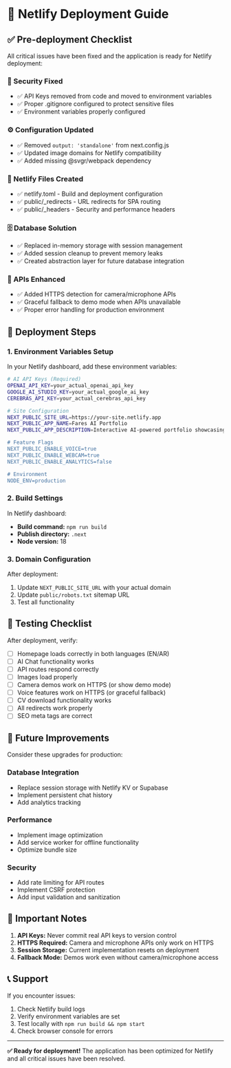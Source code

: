 # 🚀 Netlify Deployment Guide

## ✅ Pre-deployment Checklist

All critical issues have been fixed and the application is ready for Netlify deployment:

### 🔐 Security Fixed
- ✅ API Keys removed from code and moved to environment variables
- ✅ Proper .gitignore configured to protect sensitive files
- ✅ Environment variables properly configured

### ⚙️ Configuration Updated
- ✅ Removed `output: 'standalone'` from next.config.js
- ✅ Updated image domains for Netlify compatibility
- ✅ Added missing @svgr/webpack dependency

### 📁 Netlify Files Created
- ✅ netlify.toml - Build and deployment configuration
- ✅ public/_redirects - URL redirects for SPA routing
- ✅ public/_headers - Security and performance headers

### 🗄️ Database Solution
- ✅ Replaced in-memory storage with session management
- ✅ Added session cleanup to prevent memory leaks
- ✅ Created abstraction layer for future database integration

### 🎥 APIs Enhanced
- ✅ Added HTTPS detection for camera/microphone APIs
- ✅ Graceful fallback to demo mode when APIs unavailable
- ✅ Proper error handling for production environment

## 🔧 Deployment Steps

### 1. Environment Variables Setup

In your Netlify dashboard, add these environment variables:

```bash
# AI API Keys (Required)
OPENAI_API_KEY=your_actual_openai_api_key
GOOGLE_AI_STUDIO_KEY=your_actual_google_ai_key
CEREBRAS_API_KEY=your_actual_cerebras_api_key

# Site Configuration
NEXT_PUBLIC_SITE_URL=https://your-site.netlify.app
NEXT_PUBLIC_APP_NAME=Fares AI Portfolio
NEXT_PUBLIC_APP_DESCRIPTION=Interactive AI-powered portfolio showcasing Fares' expertise in AI Engineering

# Feature Flags
NEXT_PUBLIC_ENABLE_VOICE=true
NEXT_PUBLIC_ENABLE_WEBCAM=true
NEXT_PUBLIC_ENABLE_ANALYTICS=false

# Environment
NODE_ENV=production
```

### 2. Build Settings

In Netlify dashboard:
- **Build command:** `npm run build`
- **Publish directory:** `.next`
- **Node version:** 18

### 3. Domain Configuration

After deployment:
1. Update `NEXT_PUBLIC_SITE_URL` with your actual domain
2. Update `public/robots.txt` sitemap URL
3. Test all functionality

## 🧪 Testing Checklist

After deployment, verify:

- [ ] Homepage loads correctly in both languages (EN/AR)
- [ ] AI Chat functionality works
- [ ] API routes respond correctly
- [ ] Images load properly
- [ ] Camera demos work on HTTPS (or show demo mode)
- [ ] Voice features work on HTTPS (or graceful fallback)
- [ ] CV download functionality works
- [ ] All redirects work properly
- [ ] SEO meta tags are correct

## 🔄 Future Improvements

Consider these upgrades for production:

### Database Integration
- Replace session storage with Netlify KV or Supabase
- Implement persistent chat history
- Add analytics tracking

### Performance
- Implement image optimization
- Add service worker for offline functionality
- Optimize bundle size

### Security
- Add rate limiting for API routes
- Implement CSRF protection
- Add input validation and sanitization

## 🚨 Important Notes

1. **API Keys:** Never commit real API keys to version control
2. **HTTPS Required:** Camera and microphone APIs only work on HTTPS
3. **Session Storage:** Current implementation resets on deployment
4. **Fallback Mode:** Demos work even without camera/microphone access

## 📞 Support

If you encounter issues:
1. Check Netlify build logs
2. Verify environment variables are set
3. Test locally with `npm run build && npm start`
4. Check browser console for errors

---

**✅ Ready for deployment!** The application has been optimized for Netlify and all critical issues have been resolved.
